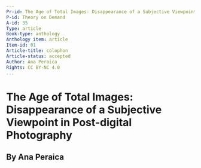 ```yaml
---
Pr-id: The Age of Total Images: Disappearance of a Subjective Viewpoint in Post-digital Photography
P-id: Theory on Demand
A-id: 35
Type: article
Book-type: anthology
Anthology item: article
Item-id: 01
Article-title: colophon
Article-status: accepted
Author: Ana Peraica
Rights: CC BY-NC 4.0
...
```



# The Age of Total Images: Disappearance of a Subjective Viewpoint in Post-digital Photography

## By Ana Peraica
